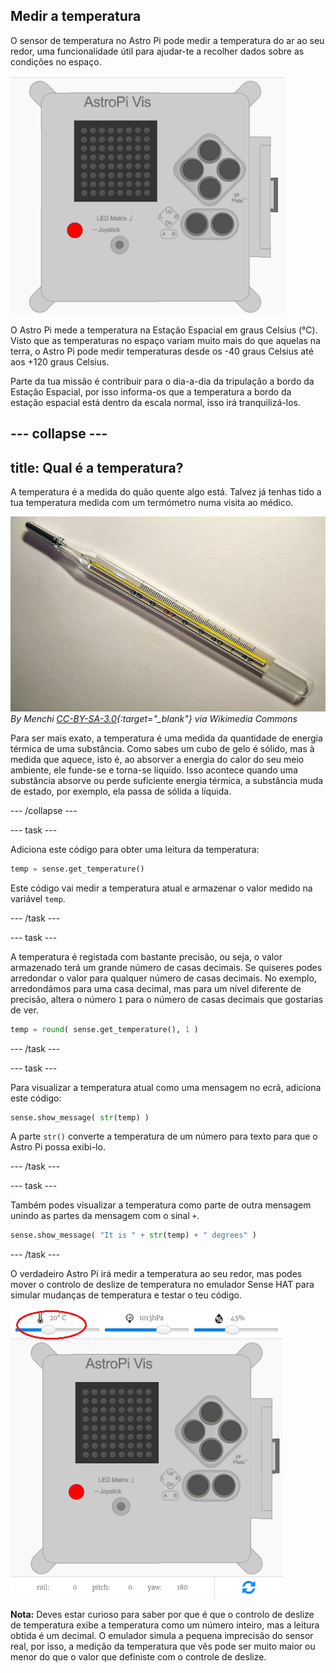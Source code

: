 ## Medir a temperatura

O sensor de temperatura no Astro Pi pode medir a temperatura do ar ao seu redor, uma funcionalidade útil para ajudar-te a recolher dados sobre as condições no espaço.

![Mensagem sobre a temperatura](images/degrees-message.gif)

O Astro Pi mede a temperatura na Estação Espacial em graus Celsius (&deg;C). Visto que as temperaturas no espaço variam muito mais do que aquelas na terra, o Astro Pi pode medir temperaturas desde os -40 graus Celsius até aos +120 graus Celsius.

Parte da tua missão é contribuir para o dia-a-dia da tripulação a bordo da Estação Espacial, por isso informa-os que a temperatura a bordo da estação espacial está dentro da escala normal, isso irá tranquilizá-los.

## \--- collapse \---

## title: Qual é a temperatura?

A temperatura é a medida do quão quente algo está. Talvez já tenhas tido a tua temperatura medida com um termómetro numa visita ao médico.

![Termómetro](images/thermometer.JPG) *By Menchi [CC-BY-SA-3.0](http://creativecommons.org/licenses/by-sa/3.0/){:target="_blank"} via Wikimedia Commons*

Para ser mais exato, a temperatura é uma medida da quantidade de energia térmica de uma substância. Como sabes um cubo de gelo é sólido, mas à medida que aquece, isto é, ao absorver a energia do calor do seu meio ambiente, ele funde-se e torna-se líquido. Isso acontece quando uma substância absorve ou perde suficiente energia térmica, a substância muda de estado, por exemplo, ela passa de sólida a líquida.

\--- /collapse \---

\--- task \---

Adiciona este código para obter uma leitura da temperatura:

```python
temp = sense.get_temperature()
```

Este código vai medir a temperatura atual e armazenar o valor medido na variável `temp`.

\--- /task \---

\--- task \---

A temperatura é registada com bastante precisão, ou seja, o valor armazenado terá um grande número de casas decimais. Se quiseres podes arredondar o valor para qualquer número de casas decimais. No exemplo, arredondámos para uma casa decimal, mas para um nível diferente de precisão, altera o número `1` para o número de casas decimais que gostarias de ver.

```python
temp = round( sense.get_temperature(), 1 )
```

\--- /task \---

\--- task \---

Para visualizar a temperatura atual como uma mensagem no ecrã, adiciona este código:

```python
sense.show_message( str(temp) )
```

A parte `str()` converte a temperatura de um número para texto para que o Astro Pi possa exibi-lo.

\--- /task \---

\--- task \---

Também podes visualizar a temperatura como parte de outra mensagem unindo as partes da mensagem com o sinal `+`.

```python
sense.show_message( "It is " + str(temp) + " degrees" )
```

\--- /task \---

O verdadeiro Astro Pi irá medir a temperatura ao seu redor, mas podes mover o controlo de deslize de temperatura no emulador Sense HAT para simular mudanças de temperatura e testar o teu código.

![Controlo de deslize de temperatura](images/temperature-slider.png)

**Nota:** Deves estar curioso para saber por que é que o controlo de deslize de temperatura exibe a temperatura como um número inteiro, mas a leitura obtida é um decimal. O emulador simula a pequena imprecisão do sensor real, por isso, a medição da temperatura que vês pode ser muito maior ou menor do que o valor que definiste com o controle de deslize.